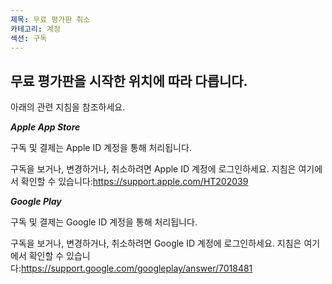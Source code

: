 ```yaml
---
제목: 무료 평가판 취소
카테고리: 계정
섹션: 구독
---
```

## 무료 평가판을 시작한 위치에 따라 다릅니다.

아래의 관련 지침을 참조하세요.

***Apple App Store***

구독 및 결제는 Apple ID 계정을 통해 처리됩니다.

구독을 보거나, 변경하거나, 취소하려면 Apple ID 계정에 로그인하세요. 지침은 여기에서 확인할 수 있습니다:<https://support.apple.com/HT202039>

***Google Play***

구독 및 결제는 Google ID 계정을 통해 처리됩니다.

구독을 보거나, 변경하거나, 취소하려면 Google ID 계정에 로그인하세요. 지침은 여기에서 확인할 수 있습니다:<https://support.google.com/googleplay/answer/7018481>